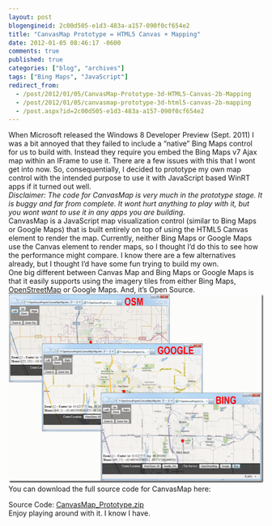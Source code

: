 ```yaml
---
layout: post
blogengineid: 2c00d505-e1d3-483a-a157-090f0cf654e2
title: "CanvasMap Prototype = HTML5 Canvas + Mapping"
date: 2012-01-05 08:46:17 -0600
comments: true
published: true
categories: ["blog", "archives"]
tags: ["Bing Maps", "JavaScript"]
redirect_from: 
  - /post/2012/01/05/CanvasMap-Prototype-3d-HTML5-Canvas-2b-Mapping
  - /post/2012/01/05/canvasmap-prototype-3d-html5-canvas-2b-mapping
  - /post.aspx?id=2c00d505-e1d3-483a-a157-090f0cf654e2
---
```

<!-- more -->

When Microsoft released the Windows 8 Developer Preview (Sept. 2011) I was a bit annoyed that they failed to include a “native” Bing Maps control for us to build with. Instead they require you embed the Bing Maps v7 Ajax map within an IFrame to use it. There are a few issues with this that I wont get into now. So, consequentially, I decided to prototype my own map control with the intended purpose to use it with JavaScript based WinRT apps if it turned out well.  
*Disclaimer: The code for CanvasMap is very much in the prototype stage. It is buggy and far from complete. It wont hurt anything to play with it, but you wont want to use it in any apps you are building.*  
CanvasMap is a JavaScript map visualization control (similar to Bing Maps or Google Maps) that is built entirely on top of using the HTML5 Canvas element to render the map. Currently, neither Bing Maps or Google Maps use the Canvas element to render maps, so I thought I’d do this to see how the performance might compare. I know there are a few alternatives already, but I thought I’d have some fun trying to build my own.  
One big different between Canvas Map and Bing Maps or Google Maps is that it easily supports using the imagery tiles from either Bing Maps, <a href="http://www.openstreetmap.org/">OpenStreetMap</a> or Google Maps. And, it’s Open Source.  
<a href="/images/posts/CanvasMapScreenshot.png"><img style="background-image: none; border-bottom: 0px; border-left: 0px; padding-left: 0px; padding-right: 0px; display: inline; border-top: 0px; border-right: 0px; padding-top: 0px" title="CanvasMapScreenshot" border="0" alt="CanvasMapScreenshot" src="/images/posts/CanvasMapScreenshot_thumb.png" width="604" height="374" /></a>  
You can download the full source code for CanvasMap here:  <div style="padding-bottom: 0px; margin: 0px; padding-left: 0px; padding-right: 0px; display: inline; float: none; padding-top: 0px" id="scid:fb3a1972-4489-4e52-abe7-25a00bb07fdf:14319807-119e-430d-ae6d-8c08eb359545" class="wlWriterEditableSmartContent">
Source Code: <a href="/file.axd?file=CanvasMap_Prototype_2.zip" target="_blank">CanvasMap_Prototype.zip</a></div>  
Enjoy playing around with it. I know I have.
